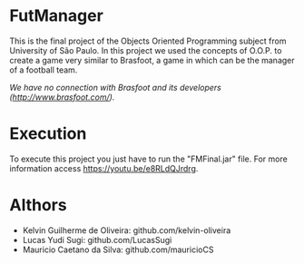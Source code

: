 # FutManager
This is the final project of the Objects Oriented Programming subject from University of São Paulo.
In this project we used the concepts of O.O.P. to create a game very similar to Brasfoot, a game in which can be the manager of a football team.

*We have no connection with Brasfoot and its developers (http://www.brasfoot.com/).*

# Execution
To execute this project you just have to run the "FMFinal.jar" file. 
For more information access https://youtu.be/e8RLdQJrdrg.

# Althors
- Kelvin Guilherme de Oliveira: github.com/kelvin-oliveira
- Lucas Yudi Sugi: github.com/LucasSugi
- Mauricio Caetano da Silva: github.com/mauricioCS
